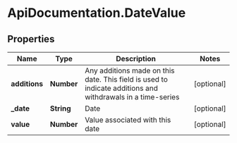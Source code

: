 # ApiDocumentation.DateValue

## Properties
Name | Type | Description | Notes
------------ | ------------- | ------------- | -------------
**additions** | **Number** | Any additions made on this date. This field is used to indicate additions and withdrawals in a time-series | [optional] 
**_date** | **String** | Date | [optional] 
**value** | **Number** | Value associated with this date | [optional] 


